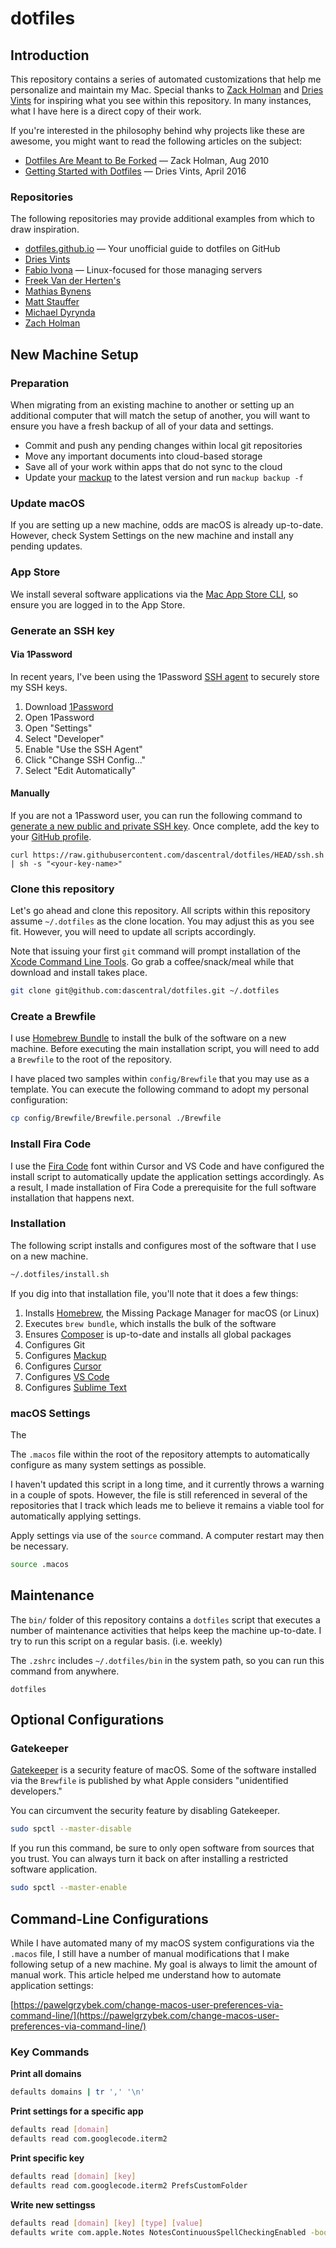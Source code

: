 # dotfiles

## Introduction

This repository contains a series of automated customizations that help me personalize and maintain my Mac. Special thanks to [Zack Holman](https://zachholman.com/) and [Dries Vints](https://driesvints.com/) for inspiring what you see within this repository. In many instances, what I have here is a direct copy of their work.

If you're interested in the philosophy behind why projects like these are awesome, you might want to read the following articles on the subject:

* [Dotfiles Are Meant to Be Forked](http://zachholman.com/2010/08/dotfiles-are-meant-to-be-forked/) — Zack Holman, Aug 2010
* [Getting Started with Dotfiles](https://driesvints.com/blog/getting-started-with-dotfiles/) — Dries Vints, April 2016

### Repositories

The following repositories may provide additional examples from which to draw inspiration.

* [dotfiles.github.io](https://dotfiles.github.io/) — Your unofficial guide to dotfiles on GitHub
* [Dries Vints](https://github.com/driesvints/dotfiles)
* [Fabio Ivona](https://github.com/fabio-ivona/.dotfiles) — Linux-focused for those managing servers
* [Freek Van der Herten's](https://github.com/freekmurze/dotfiles)
* [Mathias Bynens](https://github.com/mathiasbynens/dotfiles)
* [Matt Stauffer](github.com/mattstauffer/dotfiles/)
* [Michael Dyrynda](https://github.com/michaeldyrynda/dotfiles)
* [Zach Holman](https://github.com/holman/dotfiles)

## New Machine Setup

### Preparation

When migrating from an existing machine to another or setting up an additional computer that will match the setup of another, you will want to ensure you have a fresh backup of all of your data and settings.

- Commit and push any pending changes within local git repositories
- Move any important documents into cloud-based storage
- Save all of your work within apps that do not sync to the cloud
- Update your [mackup](https://github.com/lra/mackup) to the latest version and run `mackup backup -f`

### Update macOS

If you are setting up a new machine, odds are macOS is already up-to-date. However, check System Settings on the new machine and install any pending updates.

### App Store

We install several software applications via the [Mac App Store CLI](https://github.com/mas-cli/mas), so ensure you are logged in to the App Store.

### Generate an SSH key

#### Via 1Password

In recent years, I've been using the 1Password [SSH agent](https://developer.1password.com/docs/ssh/get-started/#step-3-turn-on-the-1password-ssh-agent) to securely store my SSH keys.

1. Download [1Password](https://1password.com/downloads/mac)
2. Open 1Password
3. Open "Settings"
4. Select "Developer"
5. Enable "Use the SSH Agent"
6. Click "Change SSH Config..."
7. Select "Edit Automatically"

#### Manually

If you are not a 1Password user, you can run the following command to [generate a new public and private SSH key](https://docs.github.com/en/github/authenticating-to-github/generating-a-new-ssh-key-and-adding-it-to-the-ssh-agent). Once complete, add the key to your [GitHub profile](https://github.com/settings/keys).

```shell
curl https://raw.githubusercontent.com/dascentral/dotfiles/HEAD/ssh.sh | sh -s "<your-key-name>"
```

### Clone this repository

Let's go ahead and clone this repository. All scripts within this repository assume `~/.dotfiles` as the clone location. You may adjust this as you see fit. However, you will need to update all scripts accordingly.

Note that issuing your first `git` command will prompt installation of the [Xcode Command Line Tools](https://mac.install.guide/commandlinetools/index.html). Go grab a coffee/snack/meal while that download and install takes place.

```bash
git clone git@github.com:dascentral/dotfiles.git ~/.dotfiles
```

### Create a Brewfile

I use [Homebrew Bundle](https://github.com/Homebrew/homebrew-bundle) to install the bulk of the software on a new machine. Before executing the main installation script, you will need to add a `Brewfile` to the root of the repository.

I have placed two samples within `config/Brewfile` that you may use as a template. You can execute the following command to adopt my personal configuration:

```bash
cp config/Brewfile/Brewfile.personal ./Brewfile
```

### Install Fira Code

I use the [Fira Code](https://github.com/tonsky/FiraCode) font within Cursor and VS Code and have configured the install script to automatically update the application settings accordingly. As a result, I made installation of Fira Code a prerequisite for the full software installation that happens next.

### Installation

The following script installs and configures most of the software that I use on a new machine.

```bash
~/.dotfiles/install.sh
```

If you dig into that installation file, you'll note that it does a few things:

1. Installs [Homebrew](https://brew.sh/), the Missing Package Manager for macOS (or Linux)
2. Executes `brew bundle`, which installs the bulk of the software
3. Ensures [Composer](https://getcomposer.org/) is up-to-date and installs all global packages
4. Configures Git
5. Configures [Mackup](https://github.com/lra/mackup)
6. Configures [Cursor](https://www.cursor.com)
7. Configures [VS Code](https://code.visualstudio.com/)
8. Configures [Sublime Text](https://www.sublimetext.com)

### macOS Settings

The 

The `.macos` file within the root of the repository attempts to automatically configure as many system settings as possible.

I haven't updated this script in a long time, and it currently throws a warning in a couple of spots. However, the file is still referenced in several of the repositories that I track which leads me to believe it remains a viable tool for automatically applying settings.

Apply settings via use of the `source` command. A computer restart may then be necessary.

```bash
source .macos
```

## Maintenance

The `bin/` folder of this repository contains a `dotfiles` script that executes a number of maintenance activities that helps keep the machine up-to-date. I try to run this script on a regular basis. (i.e. weekly)

The `.zshrc` includes `~/.dotfiles/bin` in the system path, so you can run this command from anywhere.

```shell
dotfiles
```

## Optional Configurations

### Gatekeeper

[Gatekeeper](https://en.wikipedia.org/wiki/Gatekeeper_(macOS)) is a security feature of macOS. Some of the software installed via the `Brewfile` is published by what Apple considers "unidentified developers."

You can circumvent the security feature by disabling Gatekeeper.

```bash
sudo spctl --master-disable
```

If you run this command, be sure to only open software from sources that you trust. You can always turn it back on after installing a restricted software application.

```bash
sudo spctl --master-enable
```

## Command-Line Configurations

While I have automated many of my macOS system configurations via the `.macos` file, I still have a number of manual modifications that I make following setup of a new machine. My goal is always to limit the amount of manual work. This article helped me understand how to automate application settings:

[https://pawelgrzybek.com/change-macos-user-preferences-via-command-line/](https://pawelgrzybek.com/change-macos-user-preferences-via-command-line/)

### Key Commands

**Print all domains**

```bash
defaults domains | tr ',' '\n'
```

**Print settings for a specific app**

```bash
defaults read [domain]
defaults read com.googlecode.iterm2
```

**Print specific key**

```bash
defaults read [domain] [key]
defaults read com.googlecode.iterm2 PrefsCustomFolder
```

**Write new settingss**

```bash
defaults read [domain] [key] [type] [value]
defaults write com.apple.Notes NotesContinuousSpellCheckingEnabled -bool true
```
